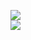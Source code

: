 [![](https://img.shields.io/badge/Made%20With-Github%20Spray-lightgrey.svg?style=for-the-badge&logo=github)](https://github.com/Annihil/github-spray#1103)  
[![](https://i.imgur.com/2DrTn0Z.gif)](https://github.com/Annihil/github-spray)